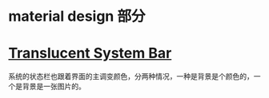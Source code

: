 # material design 部分

# [Translucent System Bar](http://www.jianshu.com/p/0acc12c29c1b)
系统的状态栏也跟着界面的主调变颜色，分两种情况，一种是背景是个颜色的，一个是背景是一张图片的。

